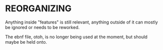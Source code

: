 # REORGANIZING
Anything inside "features" is still relevant, anything outside of it can mostly
be ignored or needs to be reworked.

The ebnf file, otoh, is no longer being used at the moment, but should maybe
be held onto.
